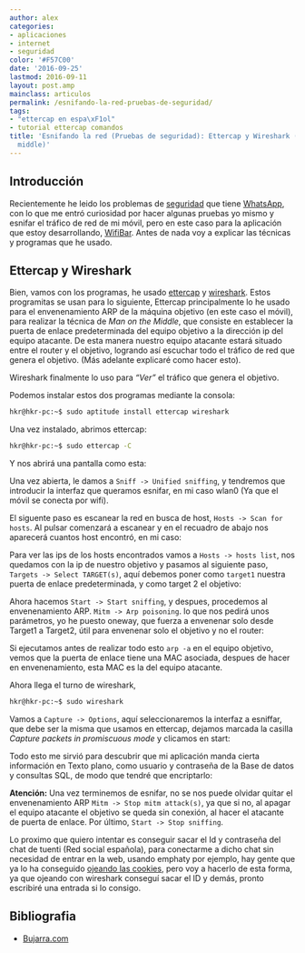 ```yaml
---
author: alex
categories:
- aplicaciones
- internet
- seguridad
color: '#F57C00'
date: '2016-09-25'
lastmod: 2016-09-11
layout: post.amp
mainclass: articulos
permalink: /esnifando-la-red-pruebas-de-seguridad/
tags:
- "ettercap en espa\xF1ol"
- tutorial ettercap comandos
title: 'Esnifando la red (Pruebas de seguridad): Ettercap y Wireshark (Man in the
  middle)'
---
```


## Introducción

Recientemente he leido los problemas de [seguridad](/categorias/#seguridad "Artículos sobre seguridad") que tiene [WhatsApp][1], con lo que me entró curiosidad por hacer algunas pruebas yo mismo y esnifar el tráfico de red de mi móvil, pero en este caso para la aplicación que estoy desarrollando, [WifiBar][2]. Antes de nada voy a explicar las técnicas y programas que he usado.

<!--more--><!--ad-->

## Ettercap y Wireshark

Bien, vamos con los programas, he usado [ettercap][3] y [wireshark][4]. Estos programitas se usan para lo siguiente, Ettercap principalmente lo he usado para el envenenamiento ARP de la máquina objetivo (en este caso el móvil), para realizar la técnica de *Man on the Middle*, que consiste en establecer la puerta de enlace predeterminada del equipo objetivo a la dirección ip del equipo atacante. De esta manera nuestro equipo atacante estará situado entre el router y el objetivo, logrando así escuchar todo el tráfico de red que genera el objetivo. (Más adelante explicaré como hacer esto).

Wireshark finalmente lo uso para *“Ver”* el tráfico que genera el objetivo.

Podemos instalar estos dos programas mediante la consola:

```bash
hkr@hkr-pc:~$ sudo aptitude install ettercap wireshark
```

Una vez instalado, abrimos ettercap:

```bash
hkr@hkr-pc:~$ sudo ettercap -C
```

Y nos abrirá una pantalla como esta:

<figure>
	<amp-img on="tap:lightbox1" role="button" tabindex="0" layout="responsive"  height="449" width="669" src="https://2.bp.blogspot.com/-6aC4HXLtK7k/TdlRoid4i2I/AAAAAAAAAgs/XHR8h0qNXss/s800/ettercap1.png"></amp-img>
</figure>

Una vez abierta, le damos a `Sniff -> Unified sniffing`, y tendremos que introducir la interfaz que queramos esnifar, en mi caso wlan0 (Ya que el móvil se conecta por wifi).

<figure>
	<amp-img on="tap:lightbox1" role="button" tabindex="0" layout="responsive"  height="79" width="616" src="https://4.bp.blogspot.com/-bJscHRVIt3U/TdlSWHzopEI/AAAAAAAAAg0/9iVj3S96Jpo/s800/interface.png"></amp-img>
</figure>

El siguente paso es escanear la red en busca de host, `Hosts -> Scan for hosts`. Al pulsar comenzará a escanear y en el recuadro de abajo nos aparecerá cuantos host encontró, en mi caso:

<figure>
	<amp-img on="tap:lightbox1" role="button" tabindex="0" layout="responsive"  height="444" width="667" src="https://2.bp.blogspot.com/-UHuz1c4HInM/TdlTPkAoLYI/AAAAAAAAAg8/gEU_PTHohgA/s800/host.png"></amp-img>
</figure>

Para ver las ips de los hosts encontrados vamos a `Hosts -> hosts list`, nos quedamos con la ip de nuestro objetivo y pasamos al siguiente paso, `Targets -> Select TARGET(s)`, aquí debemos poner como `target1` nuestra puerta de enlace predeterminada, y como target 2 el objetivo:

<figure>
	<amp-img on="tap:lightbox1" role="button" tabindex="0" layout="responsive"  height="93" width="541" src="https://3.bp.blogspot.com/-lFH6pB11PTA/TdlUjkVJPJI/AAAAAAAAAhE/m_W8MFwPLfA/s800/target.png"></amp-img>
</figure>

Ahora hacemos `Start -> Start sniffing`, y despues, procedemos al envenenamiento ARP. `Mitm -> Arp poisoning`. lo que nos pedirá unos parámetros, yo he puesto oneway, que fuerza a envenenar solo desde Target1 a Target2, útil para envenenar solo el objetivo y no el router:

<figure>
	<amp-img on="tap:lightbox1" role="button" tabindex="0" layout="responsive"  height="78" width="530" src="https://4.bp.blogspot.com/-KMyx2G5WS_0/TdlWJa5riyI/AAAAAAAAAhM/fyZXGORdX7A/s800/arp.png"></amp-img>
</figure>

Si ejecutamos antes de realizar todo esto `arp -a` en el equipo objetivo, vemos que la puerta de enlace tiene una MAC asociada, despues de hacer en envenenamiento, esta MAC es la del equipo atacante.

Ahora llega el turno de wireshark,

```bash
hkr@hkr-pc:~$ sudo wireshark
```

Vamos a `Capture -> Options`, aquí seleccionaremos la interfaz a esniffar, que debe ser la misma que usamos en ettercap, dejamos marcada la casilla *Capture packets in promiscuous mode* y clicamos en start:

<figure>
    <amp-img layout="responsive"  height="594" width="640" src="https://3.bp.blogspot.com/-W8mrGI5blBY/TdlYTc3yTLI/AAAAAAAAAhU/p3uTj_g8We4/s800/capture.png"></amp-img>
</figure>

Todo esto me sirvió para descubrir que mi aplicación manda cierta información en Texto plano, como usuario y contraseña de la Base de datos y consultas SQL, de modo que tendré que encriptarlo:

<figure>
    <a href="https://1.bp.blogspot.com/-IJWXvfdJegA/TdlZvAxBggI/AAAAAAAAAhc/-i-VAe-xow8/s1600/bd.png"><amp-img layout="responsive"  height="483" width="800" src="https://1.bp.blogspot.com/-IJWXvfdJegA/TdlZvAxBggI/AAAAAAAAAhc/-i-VAe-xow8/s800/bd.png"></amp-img></a>
</figure>

__Atención:__ Una vez terminemos de esnifar, no se nos puede olvidar quitar el envenenamiento ARP `Mitm -> Stop mitm attack(s)`, ya que si no, al apagar el equipo atacante el objetivo se queda sin conexión, al hacer el atacante de puerta de enlace. Por último, `Start -> Stop sniffing`.

Lo proximo que quiero intentar es conseguir sacar el Id y contraseña del chat de tuenti (Red social española), para conectarme a dicho chat sin necesidad de entrar en la web, usando emphaty por ejemplo, hay gente que ya lo ha conseguido [ojeando las cookies][5], pero voy a hacerlo de esta forma, ya que ojeando con wireshark conseguí sacar el ID y demás, pronto escribiré una entrada si lo consigo.

## Bibliografia

- [Bujarra.com][6]

 [1]: http://gizmovil.com/2011/05/fallo-de-seguridad-en-whatsapp-que-permite-acceder-a-los-mensajes-y-numeros-de-telefono
 [2]: https://elbauldelprogramador.com/avances-en-el-proyecto-android-de-fin/
 [3]: http://ettercap.sourceforge.net/
 [4]: http://www.wireshark.org/
 [5]: http://blogguino.blogspot.com/2010/05/tuenti-chat-en-empathy-sin-contactos.html
 [6]: http://www.bujarra.com/ProcedimientoManInTheMiddle.html